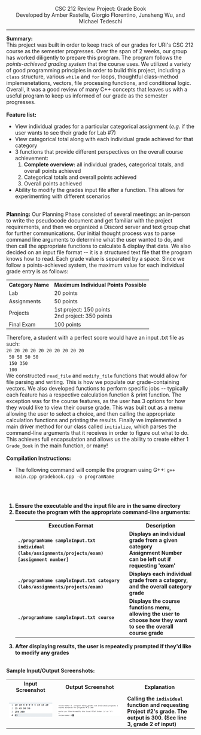 <p align="center">CSC 212 Review Project: Grade Book<br>Developed by Amber Rastella, Giorgio Florentino, Junsheng Wu, and Michael Tedeschi<hr></p>

<b>Summary:</b><br>
This project was built in order to keep track of our grades for URI's CSC 212 course as the semester progresses. Over the span of 2 weeks, our group has worked diligently to prepare this program. The program follows the <i>points-achieved grading system</i> that the course uses. We utilized a variety of good programming principles in order to build this project, including a <code>class</code> structure, various <code>while</code> and <code>for</code> loops, thoughtful class-method implemenetations, vectors, file processing functions, and conditional logic. Overall, it was a good review of many C++ concepts that leaves us with a useful program to keep us informed of our grade as the semester progresses.
<br><br>
<b>Feature list:</b>
<ul>
 <li>View individual grades for a particular categorical assignment (<i>e.g.</i> if the user wants to see their grade for Lab #7)</li>
 <li>View categorical total along with each individual grade achieved for that category</li>
 <li>3 functions that provide different perspectives on the overall course achievement:
  <ol><li><b>Complete overview:</b> all individual grades, categorical totals, and overall points achieved</li>
   <li>Categorical totals and overall points achieved</li>
   <li>Overall points achieved</li>
  </ol>
 <li>Ability to modify the grades input file after a function. This allows for experimenting with different scenarios
</ul>
<br>
<b>Planning:</b>
Our Planning Phase consisted of several meetings: an in-person to write the pseudocode document and get familiar with the project requirements, and then we organized a Discord server and text group chat for further communications. Our initial thought process was to parse command line arguments to determine what the user wanted to do, and then call the appropriate functions to calculate & display that data. We also decided on an input file format -- it is a structured text file that the program knows how to read. Each grade value is separated by a space. Since we follow a points-achieved system, the maximum value for each individual grade entry is as follows:
<br><table align="center">
 <tr>
  <th>Category Name</th>
  <th>Maximum Individual Points Possible</th>
 </tr>
 <tr>
  <td>Lab</td>
  <td>20 points</td>
 </tr>
 <tr>
  <td>Assignments</td>
  <td>50 points</td>
 </tr>
 <tr>
  <td>Projects</td>
  <td>1st project: 150 points<br>2nd project: 350 points</td>
 </tr>
 <tr>
  <td>Final Exam</td>
  <td>100 points</td>
 </tr>
 </table>
 Therefore, a student with a perfect score would have an input .txt file as such:<br>
 <code>20 20 20 20 20 20 20 20 20 20
 50 50 50 50
 150 350
 100</code><br>
 We constructed <code>read_file</code> and <code>modify_file</code> functions that would allow for file parsing and writing. This is how we populate our grade-containing vectors. We also developed functions to perform specific jobs -- typically each feature has a respective calculation function & print function. The exception was for the course features, as the user has 3 options for how they would like to view their course grade. This was built out as a menu allowing the user to select a choice, and then calling the appropriate calculation functions and printing the results. Finally we implemented a main driver method for our class called <code>initialize</code>, which parses the command-line arguments that it receives in order to figure out what to do. This achieves full encapsulation and allows us the ability to create either 1 <code>Grade_Book</code> in the main function, or many!
 <br><br>
 <b>Compilation Instructions:</b>
 <ul><li>The following command will compile the program using G++: <code>g++ main.cpp gradebook.cpp -o programName</code></li></ul>
 <br>
 <br>
 <b><Runtime Instructions:</b>
 <ol>
 <li>Ensure the executable and the input file are in the same directory</li>
 <li>Execute the program with the appropriate command-line arguments:</li>
 <table align="center">
  <tr>
   <th>Execution Format</th>
   <th>Description</th>
  </tr>
  <tr>
   <td style="white-space: no-wrap;"><code>./programName sampleInput.txt individual (labs/assignments/projects/exam) [assignment number]</code></td>
    <td>Displays an individual grade from a given category<br>Assignment Number can be left out if requesting 'exam'</td>
  </tr>
  <tr>
   <td style="white-space: no-wrap;"><code>./programName sampleInput.txt category (labs/assignments/projects/exam)</code></td>
   <td>Displays each individual grade from a category, and the overall category grade</td>
  </tr>
  <tr>
   <td style="white-space: no-wrap;"><code>./programName sampleInput.txt course</code></td>
   <td>Displays the course functions menu, allowing the user to choose how they want to see the overall course grade</td>
  </tr>
 </table>
<li>After displaying results, the user is repeatedly prompted if they'd like to modify any grades</li>
 </ol>
 <br>
 <b>Sample Input/Output Screenshots:</b>
 <br>
 <table>
  <tr>
   <th>Input Screenshot</th>
   <th>Output Screenshot</th>
   <th>Explanation</th>
  </tr>
  <tr>
   <td><img src="_resources/individual-input.png"></td>
   <td><img src="_resources/individual-output.png"></td>
   <td>Calling the <code>individual</code> function and requesting Project #2's grade. The output is 300. (See line 3, grade 2 of input)</td>
  </tr>
 </table>

